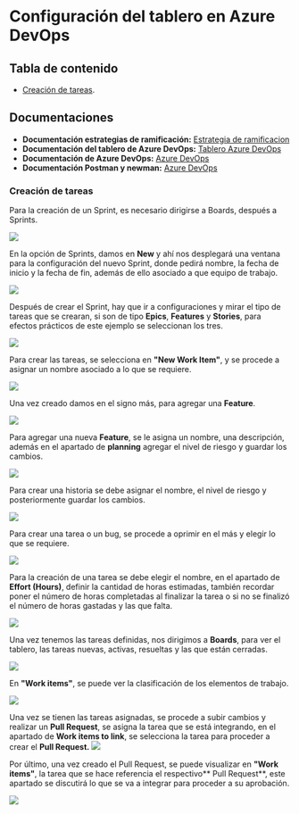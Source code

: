 # Configuración del tablero en Azure DevOps

## Tabla de contenido
- [Creación de tareas](#Creación-de-tareas).

## Documentaciones

- **Documentación estrategias de ramificación:** [Estrategia de ramificacion](https://github.com/escobarjsa/ci-netcoreApi/blob/main/Estrategias%20de%20ramificacion.md)
- **Documentación del tablero de Azure DevOps:** [Tablero Azure DevOps](https://github.com/escobarjsa/ci-netcoreApi/blob/main/TableroAzureDevOps.md)
- **Documentación de Azure DevOps:** [Azure DevOps](https://github.com/escobarjsa/ci-netcoreApi/blob/main/README.md)
- **Documentación Postman y newman:** [Azure DevOps](https://github.com/escobarjsa/ci-netcoreApi/blob/main/Postman%20y%20newman.md)

### Creación de tareas

Para la creación de un Sprint, es necesario dirigirse a Boards, después a Sprints.

![](https://i.postimg.cc/sDKg2DRf/1-inicio.jpg)

En la opción de Sprints, damos en **New** y ahí nos desplegará una ventana para la configuración del nuevo Sprint, donde pedirá nombre, la fecha de inicio y la fecha de fin, además de ello asociado a que equipo de trabajo.

![](https://i.postimg.cc/J0xMtKvY/1.jpg)

Después de crear el Sprint, hay que ir a configuraciones y mirar el tipo de tareas que se crearan, si son de tipo **Epics**, **Features** y **Stories**, para efectos prácticos de este ejemplo se seleccionan los tres.

![](https://i.postimg.cc/024hnLYd/3.jpg)

Para crear las tareas, se selecciona en **"New Work Item"**, y se procede a asignar un nombre asociado a lo que se requiere.

![](https://i.postimg.cc/tgpkN5MN/4.jpg)

Una vez creado damos en el signo más, para agregar una **Feature**.

![](https://i.postimg.cc/BnGkR2zX/5.jpg)

Para agregar una nueva **Feature**, se le asigna un nombre, una descripción, además en el apartado de **planning** agregar el nivel de riesgo y guardar los cambios.

![](https://i.postimg.cc/Df9MbqnB/6.jpg)

Para crear una historia se debe asignar el nombre, el nivel de riesgo y posteriormente guardar los cambios.

![](https://i.postimg.cc/Fz3GxBNG/7.jpg)

Para crear una tarea o un bug, se procede a oprimir en el más y elegir lo que se requiere.

![](https://i.postimg.cc/brc9d9kn/8.jpg)

Para la creación de una tarea se debe elegir el nombre, en el apartado de **Effort (Hours)**, definir la cantidad de horas estimadas, también recordar poner el número de horas completadas al finalizar la tarea o si no se finalizó el número de horas gastadas y las que falta.

![](https://i.postimg.cc/k48xrRzg/9.jpg)

Una vez tenemos las tareas definidas, nos dirigimos a **Boards**, para ver el tablero, las tareas nuevas, activas, resueltas y las que están cerradas.

![](https://i.postimg.cc/76v2NYh8/10.jpg)

En **"Work items"**, se puede ver la clasificación de los elementos de trabajo.

![](https://i.postimg.cc/pX056BrB/11.jpg)

Una vez se tienen las tareas asignadas, se procede a subir cambios y realizar un **Pull Request**, se asigna la tarea que se está integrando, en el apartado de **Work items to link**, se selecciona la tarea para proceder a crear el **Pull Request.**
![](https://i.postimg.cc/hP7RkDP3/12.jpg)

Por último, una vez creado el Pull Request, se puede visualizar en **"Work items"**, la tarea que se hace referencia el respectivo** Pull Request**, este apartado se discutirá lo que se va  a integrar para proceder a su aprobación.

![](https://i.postimg.cc/66Fp218g/13.jpg)
